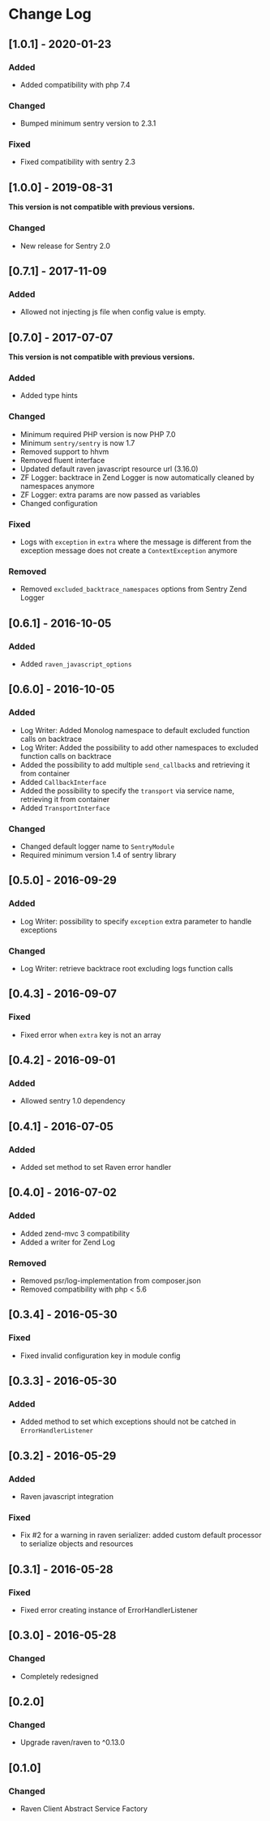 # Change Log

## [1.0.1] - 2020-01-23
### Added
- Added compatibility with php 7.4

### Changed
- Bumped minimum sentry version to 2.3.1

### Fixed
- Fixed compatibility with sentry 2.3


## [1.0.0] - 2019-08-31

**This version is not compatible with previous versions.**

### Changed
- New release for Sentry 2.0


## [0.7.1] - 2017-11-09
### Added
- Allowed not injecting js file when config value is empty.


## [0.7.0] - 2017-07-07

**This version is not compatible with previous versions.**

### Added
- Added type hints

### Changed
- Minimum required PHP version is now PHP 7.0
- Minimum `sentry/sentry` is now 1.7
- Removed support to hhvm
- Removed fluent interface
- Updated default raven javascript resource url (3.16.0)
- ZF Logger: backtrace in Zend Logger is now automatically cleaned by namespaces anymore
- ZF Logger: extra params are now passed as variables
- Changed configuration

### Fixed
- Logs with `exception` in `extra` where the message is different from the exception message
does not create a `ContextException` anymore

### Removed
- Removed `excluded_backtrace_namespaces` options from Sentry Zend Logger


## [0.6.1] - 2016-10-05
### Added
- Added `raven_javascript_options`


## [0.6.0] - 2016-10-05
### Added
- Log Writer: Added Monolog namespace to default excluded function calls on backtrace
- Log Writer: Added the possibility to add other namespaces to excluded function calls on backtrace
- Added the possibility to add multiple `send_callback`s and retrieving it from container
- Added `CallbackInterface`
- Added the possibility to specify the `transport` via service name, retrieving it from container  
- Added `TransportInterface`
### Changed
- Changed default logger name to `SentryModule`
- Required minimum version 1.4 of sentry library


## [0.5.0] - 2016-09-29
### Added
- Log Writer: possibility to specify `exception` extra parameter to handle exceptions

### Changed
- Log Writer: retrieve backtrace root excluding logs function calls


## [0.4.3] - 2016-09-07
### Fixed
- Fixed error when `extra` key is not an array 


## [0.4.2] - 2016-09-01
### Added
- Allowed sentry 1.0 dependency


## [0.4.1] - 2016-07-05
### Added
- Added set method to set Raven error handler


## [0.4.0] - 2016-07-02
### Added
- Added zend-mvc 3 compatibility
- Added a writer for Zend Log

### Removed
- Removed psr/log-implementation from composer.json
- Removed compatibility with php < 5.6


## [0.3.4] - 2016-05-30
### Fixed
- Fixed invalid configuration key in module config


## [0.3.3] - 2016-05-30
### Added
- Added method to set which exceptions should not be catched in `ErrorHandlerListener`


## [0.3.2] - 2016-05-29
### Added
- Raven javascript integration

### Fixed
- Fix #2 for a warning in raven serializer: added custom default processor to serialize objects and resources


## [0.3.1] - 2016-05-28
### Fixed
- Fixed error creating instance of ErrorHandlerListener


## [0.3.0] - 2016-05-28
### Changed
- Completely redesigned


## [0.2.0]
### Changed
- Upgrade raven/raven to ^0.13.0


## [0.1.0]
### Changed
- Raven Client Abstract Service Factory

